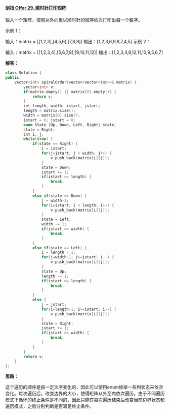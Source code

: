 #### [剑指 Offer 29. 顺时针打印矩阵](https://leetcode-cn.com/problems/shun-shi-zhen-da-yin-ju-zhen-lcof/)

输入一个矩阵，按照从外向里以顺时针的顺序依次打印出每一个数字。

示例 1：

输入：matrix = [[1,2,3],[4,5,6],[7,8,9]]
输出：[1,2,3,6,9,8,7,4,5]
示例 2：

输入：matrix = [[1,2,3,4],[5,6,7,8],[9,10,11,12]]
输出：[1,2,3,4,8,12,11,10,9,5,6,7]



**解答：**

```c++
class Solution {
public:
    vector<int> spiralOrder(vector<vector<int>>& matrix) {
        vector<int> v;
        if(matrix.empty() || matrix[0].empty()) {
            return v;
        }
        int length, width, istart, jstart;
        length = matrix.size();
        width = matrix[0].size();
        istart = 0; jstart = 0;
        enum State {Up, Down, Left, Right} state;
        state = Right;
        int i, j;
        while(true) {
            if(state == Right) {
                i = istart;
                for(j=jstart; j < width; j++) {
                    v.push_back(matrix[i][j]);
                }
                state = Down;
                istart += 1;
                if(istart >= length) {
                    break;
                }
            }
            else if(state == Down) {
                j = width-1;
                for(i=istart; i < length; i++) {
                    v.push_back(matrix[i][j]);
                }
                state = Left;
                width -= 1;
                if(jstart >= width) {
                    break;
                }
            }
            else if(state == Left) {
                i = length - 1;
                for(j=width-1; j>=jstart; j--) {
                    v.push_back(matrix[i][j]);
                }
                state = Up;
                length -= 1;
                if(istart >= length) {
                    break;
                }
            }
            else {
                j = jstart;
                for(i=length-1; i>=istart; i--) {
                    v.push_back(matrix[i][j]);
                }
                state = Right;
                jstart += 1;
                if(jstart >= width) {
                    break;
                }
            }
        }
        return v;
    }
};
```



**思路：**

这个遍历的顺序是按一定次序变化的，因此可以使用enum枚举一系列状态来依次变化。每次遍历后，改变边界的大小，使得矩阵从外至内依次遍历。由于不同遍历模式下循环的终止条件是不同的，因此只能在每次遍历结束后改变当前边界状态和遍历模式，之后分别判断是否满足终止条件。